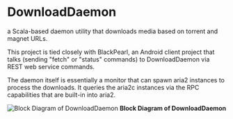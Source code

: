 DownloadDaemon
==============

a Scala-based daemon utility that downloads media based on torrent and magnet URLs. 

This project is tied closely with BlackPearl, an Android client project that talks (sending "fetch" or "status" commands) to DownloadDaemon via REST web service commands. 

The daemon itself is essentially a monitor that can spawn aria2 instances to process the downloads. It queries the aria2c instances via the RPC capabilities that are built-in into aria2.

![Block Diagram of DownloadDaemon](https://lh3.googleusercontent.com/B7y2BhXrlmfH25T7CJi-XlKXusLE1HK0NHZNBkPgz_M=w292-h207-p-no)
**Block Diagram of DownloadDaemon**